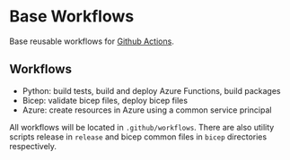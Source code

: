 # Base Workflows

Base reusable workflows for [Github Actions](https://docs.github.com/en/actions/using-workflows/reusing-workflows).

## Workflows

- Python: build tests, build and deploy Azure Functions, build packages
- Bicep: validate bicep files, deploy bicep files
- Azure: create resources in Azure using a common service principal

All workflows will be located in `.github/workflows`. There are also utility scripts release in `release` and bicep common files in `bicep` directories respectively.